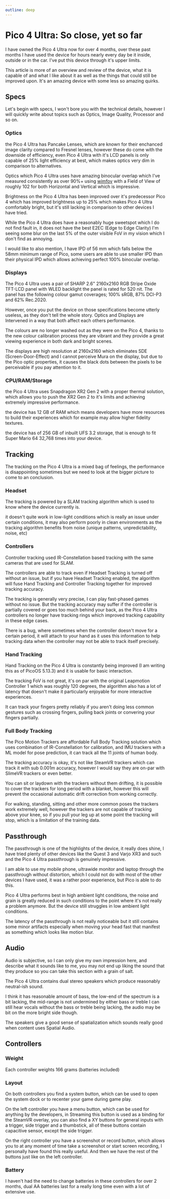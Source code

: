 ```yaml
---
outline: deep
---
```


# Pico 4 Ultra: So close, yet so far

<!-- Banner image here-->

I have owned the Pico 4 Ultra now for over 4 months, over these past months I have used the device for hours nearly every day be it inside, outside or in the car. I've put this device through it's upper limits.

This article is more of an overview and review of the device, what it is capable of and what I like about it as well as the things that could still be improved upon. It's an amazing device with some less so amazing quirks.

## Specs

Let's begin with specs, I won't bore you with the technical details, however I will quickly write about topics such as Optics, Image Quality, Processor and so on.

### Optics

the Pico 4 Ultra has Pancake Lenses, which are known for their enchanced image clarity compared to Fresnel lenses, however these do come with the downside of efficiency, even Pico 4 Ultra with it's LCD panels is only capable of 25% light efficiency at best, which makes optics very dim in comparison to alternatives.

Optics which Pico 4 Ultra uses have amazing binocular overlap which I've measured consistently as over 90%+ using [wimfov](https://boll.itch.io/wimfov) with a Field of View of roughly 102 for both Horizontal and Vertical which is impressive.

<!-- wimfov measurement image here -->

Brightness on the Pico 4 Ultra has been improved over it's predecessor Pico 4 which has improved brightness up to 25% which makes Pico 4 Ultra comfortably bright, but it's still lacking in comparison to other devices I have tried.

While the Pico 4 Ultra does have a reasonably huge sweetspot which I do not find fault in, it does not have the best E2EC (Edge to Edge Clarity) I'm seeing some blur on the last 5% of the outer visible FoV in my vision which I don't find as annoying.

I would like to also mention, I have IPD of 56 mm which falls below the 58mm minimum range of Pico, some users are able to use smaller IPD than their physical IPD which allows achieving perfect 100% binocular overlap.

### Displays

The Pico 4 Ultra uses a pair of SHARP 2.6" 2160x2160 RGB Stripe Oxide TFT-LCD panel with WLED backlight the panel is rated for 520 nit. The panel has the following colour gamut coverages; 100% sRGB, 87% DCI-P3 and 62% Rec.2020.

<!-- NOTE: specs may be wrong -->

However, once you put the device on those specifications become utterly useless, as they don't tell the whole story. Optics and Displays are Intervened in a way that both affect each others performance.

The colours are no longer washed out as they were on the Pico 4, thanks to the new colour calibration process they are vibrant and they provide a great viewing experience in both dark and bright scenes.

The displays are high resolution at 2160x2160 which eliminates SDE (Screen-Door-Effect) and I cannot perceive Mura on the display, but due to the Pico optic properties, it causes the black dots between the pixels to be perceivable if you pay attention to it.

<!-- Picture of Black dot pattern -->

### CPU/RAM/Storage

the Pico 4 Ultra uses Snapdragon XR2 Gen 2 with a proper thermal solution, which allows you to push the XR2 Gen 2 to it's limits and achieving extremely impressive performance.

the device has 12 GB of RAM which means developers have more resources to build their experiences which for example may allow higher fidelity textures.

the device has of 256 GB of inbuilt UFS 3.2 storage, that is enough to fit Super Mario 64 32,768 times into your device.

## Tracking

The tracking on the Pico 4 Ultra is a mixed bag of feelings, the performance is disappointing sometimes but we need to look at the bigger picture to come to an conclusion.

### Headset

The tracking is powered by a SLAM tracking algorithm which is used to know where the device currently is. 

it doesn't quite work in low-light conditions which is really an issue under certain conditions, it may also perform poorly in clean environments as the tracking algorithm benefits from noise (unique patterns, unpredictability, noise, etc)

### Controllers

Controller tracking used IR-Constellation based tracking with the same cameras that are used for SLAM.

The controllers are able to track even if Headset Tracking is turned off without an issue, but if you have Headset Tracking enabled, the algorithm will fuse Hand Tracking and Controller Tracking together for improved tracking accuracy.

The tracking is generally very precise, I can play fast-phased games without no issue. But the tracking accuracy may suffer if the controller is partially covered or goes too much behind your back, as the Pico 4 Ultra controllers no longer have tracking rings which improved tracking capability in these edge cases.

There is a bug, where sometimes when the controller doesn't move for a certain period, it will attach to your hand as it uses this information to help tracking data when the controller may not be able to track itself precisely.

### Hand Tracking

Hand Tracking on the Pico 4 Ultra is constantly being improved (I am writing this as of PicoOS 5.13.3) and it is usable for basic interaction.

The tracking FoV is not great, it's on par with the original Leapmotion Controller 1 which was roughly 120 degrees, the algorithm also has a lot of latency that doesn't make it particularly enjoyable for more interactive experiences.

It can track your fingers pretty reliably if you aren't doing less common gestures such as crossing fingers, pulling back joints or convering your fingers partially.

### Full Body Tracking

The Pico Motion Trackers are affordable Full Body Tracking solution which uses combination of IR-Constellation for calibration, and IMU trackers with a ML model for pose prediction, it can track all the 11 joints of human body.

The tracking accuracy is okay, it's not like SteamVR trackers which can track it with sub 0.001m accuracy, however I would say they are on-par with SlimeVR trackers or even better.

You can sit or laydown with the trackers without them drifting, it is possible to cover the trackers for long period with a blanket, however this will prevent the occasional automatic drift correction from working correctly.

For walking, standing, sitting and other more common poses the trackers work extremely well, however the trackers are not capable of tracking above your knee, so if you pull your leg up at some point the tracking will stop, which is a limitation of the training data.

## Passthrough

The passthrough is one of the highlights of the device, it really does shine, I have tried plenty of other devices like the Quest 3 and Varjo XR3 and such and the Pico 4 Ultra passthrough is genuinely impressive.

I am able to use my mobile phone, ultrawide monitor and laptop through the passthrough without distortion, which I could not do with most of the other devices I have used, it was a rather poor experience, but Pico is able to do this.

Pico 4 Ultra performs best in high ambient light conditions, the noise and grain is greatly reduced in such conditions to the point where it's not really a problem anymore. But the device still struggles in low ambient light conditions.

The latency of the passthrough is not really noticeable but it still contains some minor artifacts especially when moving your head fast that manifest as something which looks like motion blur.

## Audio

Audio is subjective, so I can only give my own impression here, and describe what it sounds like to me, you may not end up liking the sound that they produce so you can take this section with a grain of salt.

The Pico 4 Ultra contains dual stereo speakers which produce reasonably neutral-ish sound.

I think it has reasonable amount of bass, the low-end of the spectrum is a bit lacking, the mid-range is not undermined by either bass or treble I can still hear vocals without the bass or treble being lacking, the audio may be bit on the more bright side though.

The speakers give a good sense of spatialization which sounds really good when content uses Spatial Audio.

## Controllers

### Weight

Each controller weights 166 grams (batteries included)

### Layout

On both controllers you find a system button, which can be used to open the system dock or to recenter your game during game play.

<!-- rlly? -->

On the left controller you have a menu button, which can be used for anything by the developers, in Streaming this button is used as a binding for the SteamVR overlay, you can also find a XY buttons for general inputs with a trigger, side trigger and a thumbstick, all of these buttons contain capacitive sensor, except the side trigger.

On the right controller you have a screenshot or record button, which allows you to at any moment of time take a screenshot or start screen recording, I personally have found this really useful. And then we have the rest of the buttons just like on the left controller.

### Battery

I haven't had the need to change batteries in these controllers for over 2 months, dual AA batteries last for a really long time even with a lot of extensive use.
